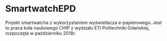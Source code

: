 # SmartwatchEPD

Projekt smartwatcha z wykorzystaniem wyświetlacza e-papierowego. Jest to praca koła naukowego CHIP z wydziału ETI Politechniki Gdańskiej, rozpoczęta w październiku 2018r.
